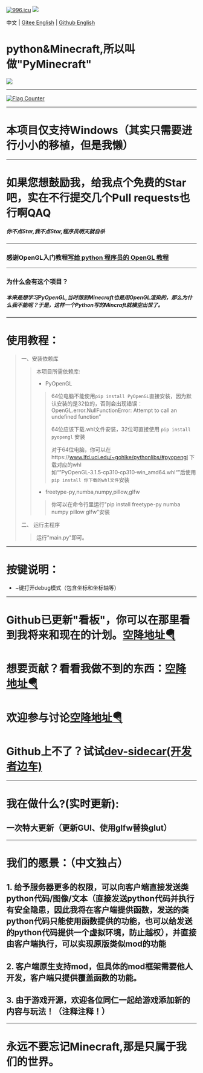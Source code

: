 <a href="https://996.icu"><img src="https://img.shields.io/badge/link-996.icu-red.svg" alt="996.icu" /></a>
<img src="https://img.shields.io/badge/高性能-基于PyOpenGL，而不是PyGame等游戏库-blue.svg" />

中文 | [Gitee English](https://gitee.com/chinese-wzq/PyMinecraft/blob/master/README_EN.md) | [Github English](https://github.com/chinese-wzq/PyMinecraft/blob/master/README_EN.md)
# python&Minecraft,所以叫做"PyMinecraft"
![](https://www.wumouren.xyz/wp-content/uploads/2022/08/PyMinecraft.png)
******************************************************************************
<a href="https://info.flagcounter.com/zBbk"><img src="https://s05.flagcounter.com/map/zBbk/size_l/txt_000000/border_CCCCCC/pageviews_1/viewers_0/flags_0/" alt="Flag Counter" border="0"></a>
******************************************************************************
# 本项目仅支持Windows（其实只需要进行小小的移植，但是我懒）
******************************************************************************
# 如果您想鼓励我，给我点个免费的Star吧，实在不行提交几个Pull requests也行啊QAQ
##### 你不点Star,我不点Star,程序员明天就自杀
******************************************************************************
### 感谢OpenGL入门教程[写给 python 程序员的 OpenGL 教程](https://blog.csdn.net/xufive/article/details/86565130)
******************************************************************************
### 为什么会有这个项目？
##### 本来是想学习PyOpenGL,当时想到Minecraft也是用OpenGL渲染的，那么为什么我不能呢？于是，这样一个Python写的Mincraft就横空出世了。
******************************************************************************

# 使用教程：
>一、安装依赖库
>>本项目所需依赖库:
>>* PyOpenGL
>>>64位电脑不能使用`pip install PyOpenGL`直接安装，因为默认安装的是32位的，否则会出现错误：OpenGL.error.NullFunctionError: Attempt to call an undefined function”
>>>
>>>64位应该下载.whl文件安装，32位可直接使用 `pip install pyopengl` 安装
>>>
>>>对于64位电脑，你可以在https://www.lfd.uci.edu/~gohlke/pythonlibs/#pyopengl 下载对应的whl如“”PyOpenGL‑3.1.5‑cp310‑cp310‑win_amd64.whl“”后使用`pip install 你下载的whl文件`安装
>>* freetype-py,numba,numpy,pillow,glfw
>>>你可以在命令行里运行"pip install freetype-py numba numpy pillow glfw"安装
>
>二、 运行主程序
>>运行"main.py"即可。
******************************************************************************
# 按键说明：
* ~键打开debug模式（包含坐标和坐标轴等）
******************************************************************************
# Github已更新"看板"，你可以在那里看到我将来和现在的计划。[空降地址🪂](https://github.com/chinese-wzq/PyMinecraft/projects?type=classic)
# 想要贡献？看看我做不到的东西：[空降地址🪂](https://github.com/chinese-wzq/PyMinecraft/projects/6)
# 欢迎参与讨论[空降地址🪂](https://github.com/chinese-wzq/PyMinecraft/discussions)
# Github上不了？试试[dev-sidecar(开发者边车)](https://github.com/docmirror/dev-sidecar)
******************************************************************************
# 我在做什么?(实时更新):
## 一次特大更新（更新GUI、使用glfw替换glut）
******************************************************************************
# 我们的愿景：（中文独占）
## 1. 给予服务器更多的权限，可以向客户端直接发送类python代码/图像/文本（直接发送python代码并执行有安全隐患，因此我将在客户端提供函数，发送的类python代码只能使用函数提供的功能，也可以给发送的python代码提供一个虚拟环境，防止越权），并直接由客户端执行，可以实现原版类似mod的功能
## 2. 客户端原生支持mod，但具体的mod框架需要他人开发，客户端只提供覆盖函数的功能。
## 3. 由于游戏开源，欢迎各位同仁一起给游戏添加新的内容与玩法！（注释注释！）
******************************************************************************
# 永远不要忘记Minecraft,那是只属于我们的世界。
